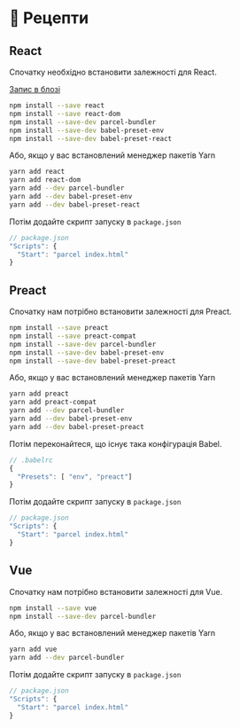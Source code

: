 # 🍰 Рецепти

## React

Спочатку необхідно встановити залежності для React.

[Запис в блозі](http://blog.jakoblind.no/react-parcel/)

```bash
npm install --save react
npm install --save react-dom
npm install --save-dev parcel-bundler
npm install --save-dev babel-preset-env
npm install --save-dev babel-preset-react
```

Або, якщо у вас встановлений менеджер пакетів Yarn

```bash
yarn add react
yarn add react-dom
yarn add --dev parcel-bundler
yarn add --dev babel-preset-env
yarn add --dev babel-preset-react
```

Потім додайте скрипт запуску в `package.json`

```javascript
// package.json
"Scripts": {
  "Start": "parcel index.html"
}
```

## Preact

Спочатку нам потрібно встановити залежності для Preact.

```bash
npm install --save preact
npm install --save preact-compat
npm install --save-dev parcel-bundler
npm install --save-dev babel-preset-env
npm install --save-dev babel-preset-preact
```

 Або, якщо у вас встановлений менеджер пакетів Yarn

```bash
yarn add preact
yarn add preact-compat
yarn add --dev parcel-bundler
yarn add --dev babel-preset-env
yarn add --dev babel-preset-preact
```

Потім переконайтеся, що існує така конфігурація Babel.

```javascript
// .babelrc
{
  "Presets": [ "env", "preact"]
}
```

Потім додайте скрипт запуску в `package.json`

```javascript
// package.json
"Scripts": {
  "Start": "parcel index.html"
}
```

## Vue

Спочатку нам потрібно встановити залежності для Vue.

```bash
npm install --save vue
npm install --save-dev parcel-bundler
```

 Або, якщо у вас встановлений менеджер пакетів Yarn

```bash
yarn add vue
yarn add --dev parcel-bundler
```

Потім додайте скрипт запуску в `package.json`

```javascript
// package.json
"Scripts": {
  "Start": "parcel index.html"
}
```

